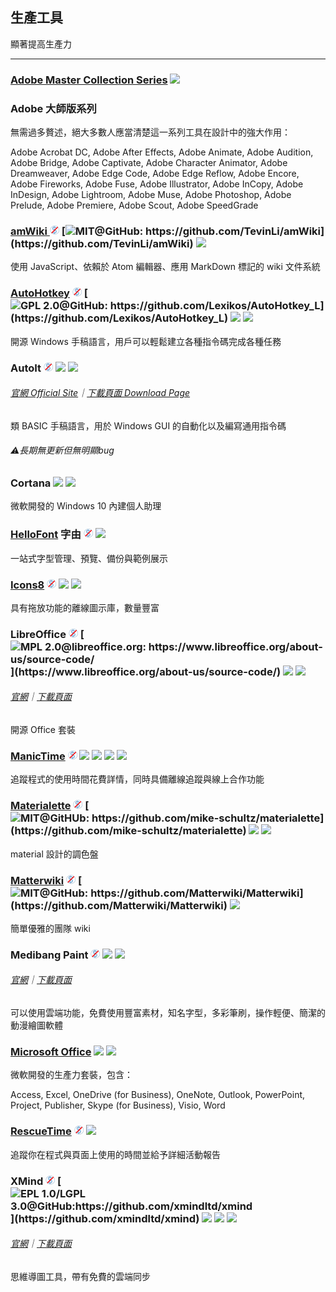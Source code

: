 ## 生產工具

顯著提高生產力

---

### [Adobe Master Collection Series](https://www.adobe.com/creativecloud.html) ![](../assets/earth-globe.png)

### Adobe 大師版系列

無需過多贅述，絕大多數人應當清楚這一系列工具在設計中的強大作用：

Adobe Acrobat DC, Adobe After Effects, Adobe Animate, Adobe Audition, Adobe Bridge, Adobe Captivate, Adobe Character Animator, Adobe Dreamweaver, Adobe Edge Code, Adobe Edge Reflow, Adobe Encore, Adobe Fireworks, Adobe Fuse, Adobe Illustrator, Adobe InCopy, Adobe InDesign, Adobe Lightroom, Adobe Muse, Adobe Photoshop, Adobe Prelude, Adobe Premiere, Adobe Scout, Adobe SpeedGrade

### [amWiki ](https://github.com/TevinLi/amWiki)![](../assets/free.png) [![](../assets/open-source-icon.png "MIT@GitHub: https://github.com/TevinLi/amWiki")](https://github.com/TevinLi/amWiki) ![](../assets/united-states.png)

使用 JavaScript、依賴於 Atom 編輯器、應用 MarkDown 標記的 wiki 文件系統

### [AutoHotkey](https://www.autohotkey.com/) ![](../assets/free.png) [![](../assets/open-source-icon.png "GPL 2.0@GitHub: https://github.com/Lexikos/AutoHotkey_L")](https://github.com/Lexikos/AutoHotkey_L) ![](../assets/earth-globe.png) ![](../assets/usb.png)

開源 Windows 手稿語言，用戶可以輕鬆建立各種指令碼完成各種任務

### AutoIt ![](../assets/free.png) ![](../assets/united-states.png) ![](../assets/usb.png)

###### [官網 Official Site](https://www.autoitscript.com/site/autoit/)｜[下載頁面 Download Page](https://www.autoitscript.com/site/autoit/downloads/)

類 BASIC 手稿語言，用於 Windows GUI 的自動化以及編寫通用指令碼

###### ⚠長期無更新但無明顯bug

### Cortana ![](../assets/earth-globe.png) ![](../assets/multi_platform.png)

微軟開發的 Windows 10 內建個人助理

### [HelloFont](http://www.hellofont.cn/index.php) 字由 ![](../assets/free.png) ![](../assets/china.png)

一站式字型管理、預覽、備份與範例展示

### [Icons8](https://icons8.com/app) ![](../assets/free.png) ![](../assets/united-states.png) ![](../assets/multi_platform.png)

具有拖放功能的離線圖示庫，數量豐富

### LibreOffice ![](../assets/free.png) [![](../assets/open-source-icon.png "MPL 2.0@libreoffice.org: https://www.libreoffice.org/about-us/source-code/")](https://www.libreoffice.org/about-us/source-code/) ![](../assets/earth-globe.png) ![](../assets/multi_platform.png)

###### [官網](https://www.libreoffice.org/)｜[下載頁面](https://www.libreoffice.org/download/download/)

開源 Office 套裝

### [ManicTime](http://www.manictime.com/) ![](../assets/free.png) ![](../assets/china.png) ![](../assets/hong-kong.png) ![](../assets/united-states.png) ![](../assets/usb.png)

追蹤程式的使用時間花費詳情，同時具備離線追蹤與線上合作功能

### [Materialette](http://mikeschultz.xyz/materialette/) ![](../assets/free.png) [![](../assets/open-source-icon.png "MIT@GitHUb: https://github.com/mike-schultz/materialette")](https://github.com/mike-schultz/materialette) ![](../assets/earth-globe.png) ![](../assets/usb.png)

material 設計的調色盤

### [Matterwiki](http://matterwiki.com/) ![](../assets/free.png) [![](../assets/open-source-icon.png "MIT@GitHub: https://github.com/Matterwiki/Matterwiki")](https://github.com/Matterwiki/Matterwiki) ![](../assets/earth-globe.png)

簡單優雅的團隊 wiki

### Medibang Paint ![](../assets/free.png) ![](../assets/earth-globe.png) ![](../assets/multi_platform.png)

###### [官網](https://medibangpaint.com/zh_CN/)｜[下載頁面](https://medibangpaint.com/zh_CN/app-download/)

可以使用雲端功能，免費使用豐富素材，知名字型，多彩筆刷，操作輕便、簡潔的動漫繪圖軟體

### [Microsoft Office](http://www.office.com) ![](../assets/earth-globe.png) ![](../assets/multi_platform.png)

微軟開發的生產力套裝，包含：

Access, Excel, OneDrive \(for Business\), OneNote, Outlook, PowerPoint, Project, Publisher, Skype \(for Business\), Visio, Word

### [RescueTime](https://team.rescuetime.com/) ![](../assets/free.png) ![](../assets/earth-globe.png)

追蹤你在程式與頁面上使用的時間並給予詳細活動報告

### XMind ![](../assets/free.png) [![](../assets/open-source-icon.png "EPL 1.0/LGPL 3.0@GitHub:https://github.com/xmindltd/xmind")](https://github.com/xmindltd/xmind) ![](../assets/earth-globe.png) ![](../assets/usb.png) ![](../assets/multi_platform.png)

###### [官網](http://www.xmind.net/)｜[下載頁面](http://www.xmind.net/download/win/)

思維導圖工具，帶有免費的雲端同步
